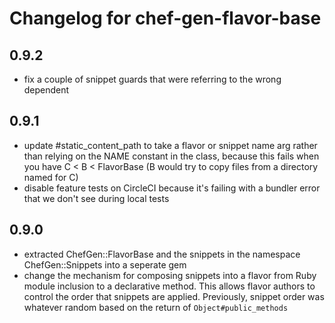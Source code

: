 # Changelog for chef-gen-flavor-base

## 0.9.2

* fix a couple of snippet guards that were referring to the wrong dependent

## 0.9.1

* update #static_content_path to take a flavor or snippet name arg rather than relying on the NAME constant in the class, because this fails when you have C < B < FlavorBase (B would try to copy files from a directory named for C)
* disable feature tests on CircleCI because it's failing with a bundler error that we don't see during local tests

## 0.9.0

* extracted ChefGen::FlavorBase and the snippets in the namespace ChefGen::Snippets into a seperate gem
* change the mechanism for composing snippets into a flavor from Ruby module inclusion to a declarative method.  This allows flavor authors to control the order that snippets are applied.  Previously, snippet order was whatever random based on the return of `Object#public_methods`
